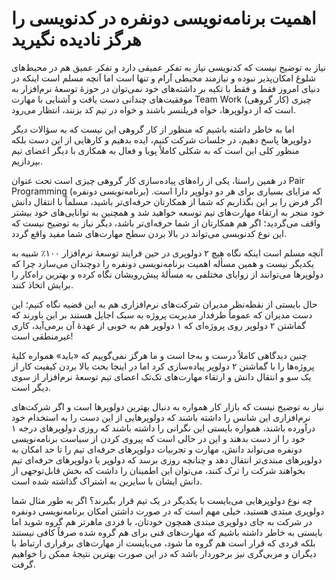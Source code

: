 # اهمیت برنامه‌نویسی دونفره در کدنویسی را هرگز نادیده نگیرید

نیاز به توضیح نیست که کدنویسی نیاز به تفکر عمیقی دارد و تفکر عمیق هم در محیط‌های شلوغ امکان‌پذیر نبوده و نیازمند محیطی آرام و تنها است اما آنچه مسلم است اینکه در دنیای امروز فقط و فقط با تکیه بر داشته‌های خود نمی‌توان در حوزهٔ توسعهٔ نرم‌افزار به موفقیت‌های چندانی دست یافت و آشنایی با مهارت Team Work (کار گروهی) چیزی است که از دولوپرها، خواه فریلنسر باشند و خواه در تیم کد بزنند، انتظار می‌رود.

اما به خاطر داشته باشیم که منظور از کار گروهی این نیست که به سؤالات دیگر دولوپرها پاسخ دهیم، در جلسات شرکت کنیم، ایده بدهیم و کارهایی از این دست بلکه منظور کلی این است که به شکلی کاملاً پویا و فعال به همکاری با دیگر اعضای تیم بپردازیم.

در همین راستا، یکی از راه‌های پیاده‌سازی کار گروهی چیزی است تحت‌ عنوان Pair Programming (برنامه‌نویسی دونفره) که مزایای بسیاری برای هر دو دولوپر دارا است. اگر فرض را بر این بگذاریم که شما از همکارتان حرفه‌ای‌تر باشید، مسلماً با انتقال دانش خود منجر به ارتقاء مهارت‌های تیم توسعه خواهید شد و همچنین به توانایی‌های خود بیشتر واقف می‌گردید؛ اگر هم همکارتان از شما حرفه‌ای‌تر باشد، دیگر نیاز به توضیح نیست که این نوع کدنویسی می‌تواند در بالا بردن سطح مهارت‌های شما مفید واقع گردد.

آنچه مسلم است اینکه نگاه هیچ ۲ دولوپری در حین فرایند توسعهٔ نرم‌افزار ۱۰۰٪ شبیه به یکدیگر نیست و همین مسأله اهمیت برنامه‌نویسی دونفره را دوچندان می‌سازد چرا که دولوپرها می‌توانند از زوایای مختلفی به مسألهٔ پیش‌رویشان نگاه کرده و بهترین راه‌کار را برایش اتخاذ کنند.

حال بایستی از نقطه‌نظر مدیران شرکت‌های نرم‌افزاری هم به این قضیه نگاه کنیم؛ این دست مدیران که عموماً طرفدار مدیریت پروژه به سبک اجایل هستند بر این باورند که گماشتن ۲ دولوپر روی پروژه‌ای که ۱ دولوپر هم به خوبی از عهدهٔ آن برمی‌آید، کاری غیرمنطقی است!

چنین دیدگاهی کاملاً درست و به‌جا است و ما هرگز نمی‌گوییم که «باید» همواره کلیهٔ پروژه‌ها را با گماشتن ۲ دولوپر پیاده‌سازی کرد اما در اینجا بحث بالا بردن کیفیت کار از یک سو و انتقال دانش و ارتقاء مهارت‌های تک‌تک اعضای تیم توسعهٔ نرم‌افزار از سوی دیگر است.

نیاز به توضیح نیست که بازار کار همواره به دنبال بهترین دولوپرها است و اگر شرکت‌های نرم‌افزاری این شانس را داشته باشند که دولوپرهایی از این دست را به استخدام خود درآورده باشند، همواره بایستی این نگرانی را داشته باشند که روزی دولوپرهای درجه ۱ خود را از دست بدهند و این در حالی است که پیروی کردن از سیاست برنامه‌نویسی دونفره می‌تواند دانش، مهارت و تجربیات دولوپرهای حرفه‌ای تیم را تا حد امکان به دولوپرهای مبتدی‌تر انتقال دهد و چنانچه روزی برسد که دولوپر یا دولوپرهای حرفه‌ای تیم بخواهند شرکت را ترک کنند، می‌توان این اطمینان را داشت که بخش قابل‌توجهی از دانش ایشان با سایرین به اشتراک گذاشته شده است.

چه نوع دولوپرهایی می‌بایست با یکدیگر در یک تیم قرار بگیرند؟
اگر به طور مثال شما دولوپری مبتدی هستید، خیلی مهم است که در صورت داشتن امکان برنامه‌نویسی دونفره در شرکت به جای دولوپری مبتدی همچون خودتان، با فردی ماهرتر هم‌ گروه شوید اما بایستی به خاطر داشته باشیم که مهارت‌های فنی برای هم گروه شده صرفاً کافی نیستند بلکه فردی که قرار است هم گروه ما شود، می‌بایست از مهارت‌های برقراری ارتباط با دیگران و مربی‌گری نیز برخوردار باشد که در این صورت بهترین نتیجهٔ ممکن را خواهیم گرفت.
